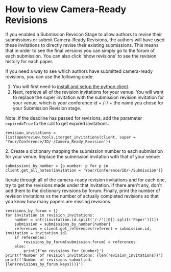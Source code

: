 # How to view Camera-Ready Revisions

If you enabled a Submission Revision Stage to allow authors to revise their submissions or submit Camera-Ready Revisions, the authors will have used these invitations to directly revise their existing submissions. This means that in order to see the final versions you can simply go to the forum of each submission. You can also click 'show revisions'  to see the revision history for each paper.&#x20;

If you need a way to see which authors have submitted camera-ready revisions, you can use the following code:&#x20;

1. You will first need to [install and setup the python client](https://openreview-py.readthedocs.io/en/latest/how\_to\_setup.html).
2. Next, retrieve all of the revision invitations for your venue. You will want to replace the super invitation with the submission revision invitation for your venue, which is your conference id + /-/ + the name you chose for your Submission Revision stage.&#x20;

Note: if the deadline has passed for revisions, add the parameter `expired=True` to the call to get expired invitations.

```
revision_invitations = list(openreview.tools.iterget_invitations(client, super = 'Your/Conference/ID/-/Camera_Ready_Revision'))
```

2\. Create a dictionary mapping the submission number to each submission for your venue. Replace the submission invitation with that of your venue:&#x20;

```
submissions_by_number = {p.number: p for p in client.get_all_notes(invitation = 'Your/Conference/ID/-/Submission')}
```

Iterate through all of the camera-ready revision invitations and for each one, try to get the revisions made under that invitation. If there aren't any, don't add them to the dictionary revisions by forum. Finally, print the number of revision invitations vs the number of actually completed revisions so that you know how many papers are missing revisions.

```
revisions_by_forum = {}
for invitation in revision_invitations: 
    number = int((invitation.id.split('/-/')[0]).split('Paper')[1])
    submission = submissions_by_number[number]
    references = client.get_references(referent = submission.id, invitation = invitation.id)
    if references:
        revisions_by_forum[submission.forum] = references
    else:
        print(f'no revisions for {number}')
print(f'Number of revision invitations: {len(revision_invitations)}')
print(f'Number of revisions submitted: {len(revisions_by_forum.keys())}')
```
